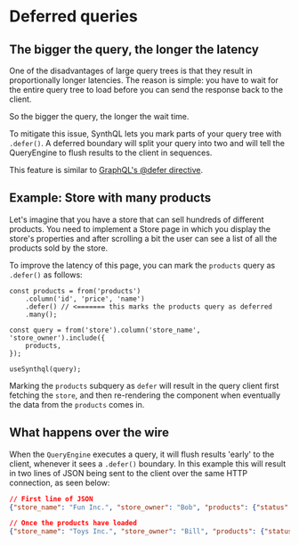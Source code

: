 # Deferred queries

## The bigger the query, the longer the latency

One of the disadvantages of large query trees is that they result in proportionally longer latencies. The reason is simple: you have to wait for the entire query tree to load before you can send the response back to the client.

So the bigger the query, the longer the wait time.

To mitigate this issue, SynthQL lets you mark parts of your query tree with `.defer()`. A deferred boundary will split your query into two and will tell the QueryEngine to flush results to the client in sequences.

This feature is similar to [GraphQL's @defer directive](https://graphql.org/blog/2020-12-08-improving-latency-with-defer-and-stream-directives/).

## Example: Store with many products

Let's imagine that you have a store that can sell hundreds of different products. You need to implement a Store page in which you display the store's properties and after scrolling a bit the user can see a list of all the products sold by the store.

To improve the latency of this page, you can mark the `products` query as `.defer()` as follows:

```tsx
const products = from('products')
    .column('id', 'price', 'name')
    .defer() // <======= this marks the products query as deferred
    .many();

const query = from('store').column('store_name', 'store_owner').include({
    products,
});

useSynthql(query);
```

Marking the `products` subquery as `defer` will result in the query client first fetching the `store`, and then re-rendering the component when eventually the data from the `products` comes in.

## What happens over the wire

When the `QueryEngine` executes a query, it will flush results 'early' to the client, whenever it sees a `.defer()` boundary. In this example this will result in two lines of JSON being sent to the client over the same HTTP connection, as seen below:

```json
// First line of JSON
{"store_name": "Fun Inc.", "store_owner": "Bob", "products": {"status":"pending"}}

// Once the products have loaded
{"store_name": "Toys Inc.", "store_owner": "Bill", "products": {"status":"done", "data": [...]}}
```
